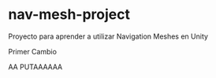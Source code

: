 # nav-mesh-project
Proyecto para aprender a utilizar Navigation Meshes en Unity

Primer Cambio

AA
PUTAAAAAA